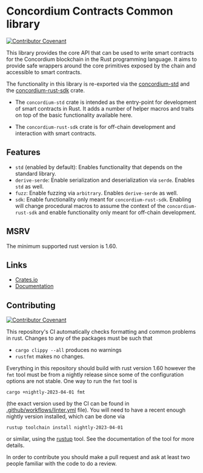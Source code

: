 # Concordium Contracts Common library

[![Contributor Covenant](https://img.shields.io/badge/Contributor%20Covenant-2.0-4baaaa.svg)](https://github.com/Concordium/.github/blob/main/.github/CODE_OF_CONDUCT.md)

This library provides the core API that can be used to write smart contracts
for the Concordium blockchain in the Rust programming language. It aims to
provide safe wrappers around the core primitives exposed by the chain and
accessible to smart contracts.

The functionality in this library is re-exported via the [concordium-std](https://crates.io/crates/concordium-std) and the [concordium-rust-sdk](https://github.com/Concordium/concordium-rust-sdk/) crate.

- The `concordium-std` crate is intended as the entry-point for development of smart contracts in Rust. It adds a number of helper macros and traits on top of the basic functionality available here.

- The `concordium-rust-sdk` crate is for off-chain development and interaction with smart contracts.

## Features

- `std` (enabled by default): Enables functionality that depends on the standard library.
- `derive-serde`: Enable serialization and deserialization via `serde`. Enables `std` as well.
- `fuzz`: Enable fuzzing via `arbitrary`. Enables `derive-serde` as well.
- `sdk`: Enable functionality only meant for `concordium-rust-sdk`. Enabling will change procedural macros to assume the context of the `concordium-rust-sdk` and enable functionality only meant for off-chain development.

## MSRV

The minimum supported rust version is 1.60.

## Links

- [Crates.io](https://crates.io/crates/concordium-contracts-common)
- [Documentation](https://docs.rs/concordium-contracts-common/latest/concordium_contracts_common/)

## Contributing

[![Contributor Covenant](https://img.shields.io/badge/Contributor%20Covenant-2.0-4baaaa.svg)](https://github.com/Concordium/.github/blob/main/.github/CODE_OF_CONDUCT.md)

This repository's CI automatically checks formatting and common problems in rust.
Changes to any of the packages must be such that

- ```cargo clippy --all``` produces no warnings
- ```rustfmt``` makes no changes.

Everything in this repository should build with rust version 1.60 however the `fmt` tool must be from a nightly release since some of the configuration options are not stable. One way to run the `fmt` tool is
```
cargo +nightly-2023-04-01 fmt
```

(the exact version used by the CI can be found in [.github/workflows/linter.yml](.github/workflows/linter.yml) file).
You will need to have a recent enough nightly version installed, which can be done via

```
rustup toolchain install nightly-2023-04-01
```

or similar, using the [rustup](https://rustup.rs/) tool. See the documentation of the tool for more details.

In order to contribute you should make a pull request and ask at least two people familiar with the code to do a review.
